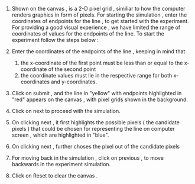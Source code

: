 1. Shown on the canvas , is a 2-D pixel grid , similiar to how the computer renders graphics in form of pixels. For starting the simulation , enter the coordinates of endpoints for the line , to get started with the experiment. For providing a good visual experience , we have limited the range of coordinates of values for the endpoints of the line. To start the experiment follow the steps below : 

2. Enter the coordinates of the endpoints of the line , keeping in mind that 
   1.  the x-coordinate of the first point must be less than or equal to the x-coordinate of the second point 
   2.  the coordinate values must lie in the respective range for both x-coordinates and y-coordinates.
3. Click on submit , and the line in "yellow" with endpoints highlighted in "red" appears on the canvas , with pixel grids shown in the background.
4. Click on next to proceed with the simulation.
5. On clicking next , it first highlights the possible pixels ( the candidate pixels ) that could be chosen for representing the line on computer screen , which are highlighted in "blue".
6. On clicking next , further choses the pixel out of the candidate pixels 
7. For moving back in the simulation , click on previous , to move backwards in the experiment simulation. 
8. Click on Reset to clear the canvas .
